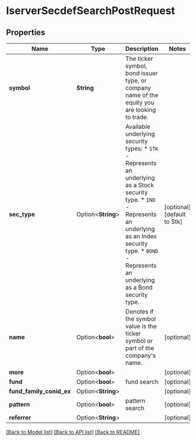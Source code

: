 # IserverSecdefSearchPostRequest

## Properties

Name | Type | Description | Notes
------------ | ------------- | ------------- | -------------
**symbol** | **String** | The ticker symbol, bond issuer type, or company name of the equity you are looking to trade. |
**sec_type** | Option<**String**> | Available underlying security types:   * `STK` - Represents an underlying as a Stock security type.   * `IND` - Represents an underlying as an Index security type.   * `BOND` - Represents an underlying as a Bond security type.  | [optional][default to Stk]
**name** | Option<**bool**> | Denotes if the symbol value is the ticker symbol or part of the company's name. | [optional]
**more** | Option<**bool**> |  | [optional]
**fund** | Option<**bool**> | fund search | [optional]
**fund_family_conid_ex** | Option<**String**> |  | [optional]
**pattern** | Option<**bool**> | pattern search | [optional]
**referrer** | Option<**String**> |  | [optional]

[[Back to Model list]](../README.md#documentation-for-models) [[Back to API list]](../README.md#documentation-for-api-endpoints) [[Back to README]](../README.md)
